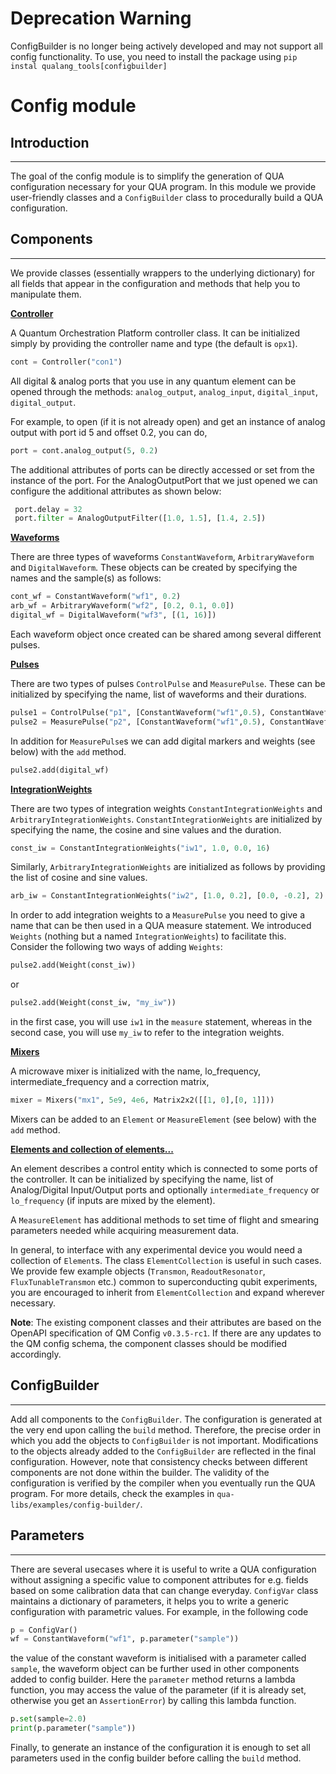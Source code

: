 # Deprecation Warning

ConfigBuilder is no longer being actively developed and may not support all config functionality.
To use, you need to install the package using `pip instal qualang_tools[configbuilder]`

# Config module

## Introduction
---------------
The goal of the config module is to simplify the generation of QUA configuration necessary for your QUA program. In this module we provide user-friendly classes and a `ConfigBuilder` class to procedurally build a QUA configuration.

## Components
--------------

We provide classes (essentially wrappers to the underlying dictionary) for all fields that appear in the configuration and methods that help you to manipulate them.

 <ins> **Controller** </ins>

 A Quantum Orchestration Platform controller class. It can be initialized simply by providing the controller name and type (the default is `opx1`).

 ```python
 cont = Controller("con1")
 ```
 
 All digital & analog ports that you use in any quantum element can be opened through the methods: `analog_output`, `analog_input`, `digital_input`, `digital_output`.

 For example, to open (if it is not already open) and get an instance of analog output with port id 5 and offset 0.2, you can do,

```python
port = cont.analog_output(5, 0.2)
```

The additional attributes of ports can be directly accessed or set from the instance of the port. For the AnalogOutputPort that we just opened we can configure the additional attributes as shown below:
```python
 port.delay = 32
 port.filter = AnalogOutputFilter([1.0, 1.5], [1.4, 2.5])
```

<ins> **Waveforms** </ins>

There are three types of waveforms `ConstantWaveform`, `ArbitraryWaveform` and `DigitalWaveform`. These objects can be created by specifying the names and the sample(s) as follows:

```python
cont_wf = ConstantWaveform("wf1", 0.2)
arb_wf = ArbitraryWaveform("wf2", [0.2, 0.1, 0.0])
digital_wf = DigitalWaveform("wf3", [(1, 16)])
```

Each waveform object once created can be shared among several different pulses.
 
<ins> **Pulses** </ins>

There are two types of pulses `ControlPulse` and `MeasurePulse`. These can be initialized by specifying the name, list of waveforms and their durations.

```python
pulse1 = ControlPulse("p1", [ConstantWaveform("wf1",0.5), ConstantWaveform("wf1",0.5)], 16)
pulse2 = MeasurePulse("p2", [ConstantWaveform("wf1",0.5), ConstantWaveform("wf1",0.5)], 16)
```

In addition for `MeasurePulse`s we can add digital markers and weights (see below) with the `add` method.

```python
pulse2.add(digital_wf)
```

<ins> **IntegrationWeights**  </ins>

There are two types of integration weights `ConstantIntegrationWeights` and `ArbitraryIntegrationWeights`. `ConstantIntegrationWeights` are initialized by specifying the name, the cosine and sine values and the duration.

```python
const_iw = ConstantIntegrationWeights("iw1", 1.0, 0.0, 16)
```
Similarly, `ArbitraryIntegrationWeights` are initialized as follows by providing the list of cosine and sine values.
```python
arb_iw = ConstantIntegrationWeights("iw2", [1.0, 0.2], [0.0, -0.2], 2)
```

In order to add integration weights to a `MeasurePulse` you need to give a name that can be then used in a QUA measure statement. We introduced `Weights` (nothing but a named `IntegrationWeights`) to facilitate this. Consider the following two ways of adding `Weights`:

```python
pulse2.add(Weight(const_iw))
```
or 
```python
pulse2.add(Weight(const_iw, "my_iw"))
```
in the first case, you will use `iw1` in the `measure` statement, whereas in the second case, you will use `my_iw` to refer to the integration weights.

<ins> **Mixers** </ins>

A microwave mixer is initialized with the name, lo_frequency, intermediate_frequency and a correction matrix,
```python
mixer = Mixers("mx1", 5e9, 4e6, Matrix2x2([[1, 0],[0, 1]]))
```
Mixers can be added to an `Element` or `MeasureElement` (see below) with the `add` method.

<ins> **Elements and collection of elements...** </ins>

An element describes a control entity which is connected to some ports of the controller. It can be initialized by specifying the name, list of Analog/Digital Input/Output ports and optionally `intermediate_frequency` or `lo_frequency` (if inputs are mixed by the element).

A `MeasureElement` has additional methods to set time of flight and smearing parameters needed while acquiring measurement data.

In general, to interface with any experimental device you would need a collection of `Element`s. The class `ElementCollection` is useful in such cases. We provide few example objects (`Transmon`, `ReadoutResonator`, `FluxTunableTransmon` etc.) common to superconducting qubit experiments, you are encouraged to inherit from `ElementCollection` and expand wherever necessary.

**Note**: The existing component classes and their attributes are based on the OpenAPI specification of QM Config ```v0.3.5-rc1```. If there are any updates to the QM config schema, the component classes should be modified accordingly.

## ConfigBuilder
----------------

Add all components to the `ConfigBuilder`. The configuration is generated at the very end upon calling the `build` method. Therefore, the precise order in which you add the objects to `ConfigBuilder` is not important. Modifications to the objects already added to the `ConfigBuilder` are reflected in the final configuration. However, note that consistency checks between different components are not done within the builder. The validity of the configuration is verified by the compiler when you eventually run the QUA program.
For more details, check the examples in `qua-libs/examples/config-builder/`.

## Parameters
--------------

There are several usecases where it is useful to write a QUA configuration without assigning a specific value to component attributes for e.g. fields based on some calibration data that can change everyday. `ConfigVar` class maintains a dictionary of parameters, it helps you to write a generic configuration with parametric values. For example, in the following code

```python
p = ConfigVar()
wf = ConstantWaveform("wf1", p.parameter("sample"))
```

the value of the constant waveform is initialised with a parameter called `sample`, the waveform object can be further used in other components added to config builder. Here the `parameter` method returns a lambda function, you may access the value of the parameter (if it is already set, otherwise you get an `AssertionError`) by calling this lambda function.

```python
p.set(sample=2.0)
print(p.parameter("sample"))
```
Finally, to generate an instance of the configuration it is enough to set all parameters used in the config builder before calling the `build` method.